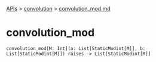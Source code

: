 [APIs](../index.md) > [convolution](./index.md) > [convolution_mod.md]()

# convolution_mod

```
convolution_mod[M: Int](a: List[StaticModint[M]], b: List[StaticModint[M]]) raises -> List[StaticModint[M]]
```
